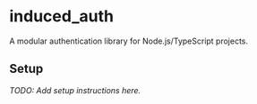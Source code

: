 # induced_auth

A modular authentication library for Node.js/TypeScript projects.

## Setup

_TODO: Add setup instructions here._
